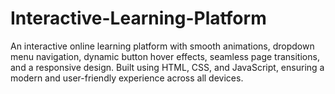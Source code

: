 # Interactive-Learning-Platform
An interactive online learning platform with smooth animations, dropdown menu navigation, dynamic button hover effects, seamless page transitions, and a responsive design. Built using HTML, CSS, and JavaScript, ensuring a modern and user-friendly experience across all devices.
